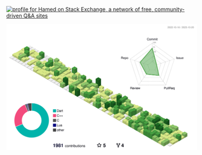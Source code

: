 <a href="https://stackexchange.com/users/13086787"><img src="https://stackexchange.com/users/flair/13086787.png" width="208" height="58" alt="profile for Hamed on Stack Exchange, a network of free, community-driven Q&amp;A sites" title="profile for Hamed on Stack Exchange, a network of free, community-driven Q&amp;A sites"></a>

<p align="center">
	<picture>
	  <source media="(prefers-color-scheme: dark)" srcset="profile-3d-contrib/profile-night-green.svg"/>
	  <source media="(prefers-color-scheme: light)" srcset="profile-3d-contrib/profile-green-animate.svg"/>
	  <img alt="github profile contributions chart" src="profile-3d-contrib/profile-green-animate.svg"/>
	</picture>
</p>
